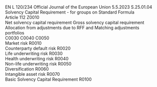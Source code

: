 EN  L 120/234 Official Journal of the European Union 5.5.2023
 S.25.01.04  
Solvency Capital Requirement - for groups on Standard Formula  
Article 112  Z0010  
Net solvency capital 
requirement  Gross solvency capital 
requirement  Allocation from 
adjustments due to 
RFF and Matching 
adjustments portfolios  
C0030  C0040  C0050  
Market risk  R0010  
Counterparty default risk  R0020  
Life underwriting risk  R0030  
Health underwriting risk  R0040  
Non-life underwriting risk  R0050  
Diversification  R0060  
Intangible asset risk  R0070  
Basic Solvency Capital Requirement  R0100